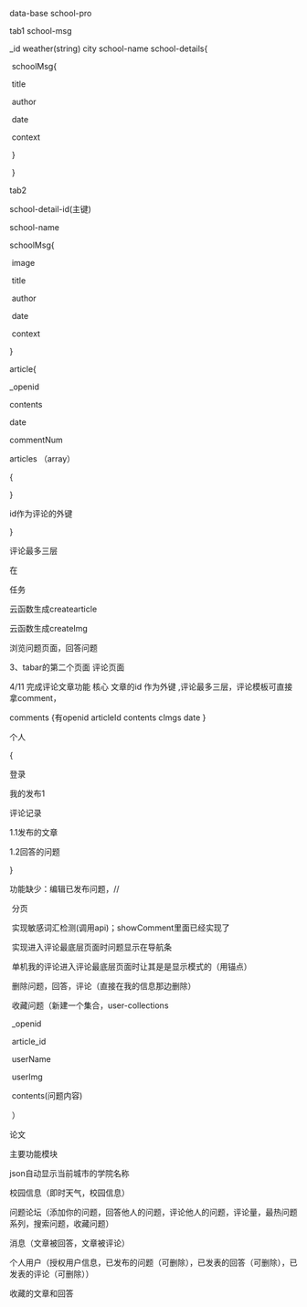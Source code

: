data-base school-pro



tab1  school-msg

   _id   weather(string)  city school-name school-details{

​	schoolMsg{

​		title

​		author

​		date

​		context

​	}

​	}

tab2  

  school-detail-id(主键)  

school-name

 schoolMsg{

​		image

​		title

​		author

​		date

​		context

}

article{

_openid

contents

date

commentNum

articles （array） 

{



}



id作为评论的外键

}

评论最多三层

在

任务

 云函数生成createarticle

  云函数生成createImg

  浏览问题页面，回答问题





3、tabar的第二个页面   评论页面

4/11 完成评论文章功能 核心 文章的id 作为外键  ,评论最多三层，评论模板可直接拿comment，

comments {有openid  articleId  contents cImgs  date }





个人

{

登录

我的发布1

评论记录





1.1发布的文章

1.2回答的问题

}



功能缺少：编辑已发布问题，//

​		分页

​		实现敏感词汇检测(调用api)；showComment里面已经实现了

​		 实现进入评论最底层页面时问题显示在导航条

​		单机我的评论进入评论最底层页面时让其是是显示模式的（用锚点）

​		删除问题，回答，评论（直接在我的信息那边删除）

​		收藏问题（新建一个集合，user-collections  

​				_openid

​				article_id

​				userName

​				userImg

​				contents(问题内容)

​			）









论文

主要功能模块

json自动显示当前城市的学院名称

校园信息（即时天气，校园信息）

问题论坛（添加你的问题，回答他人的问题，评论他人的问题，评论量，最热问题系列，搜索问题，收藏问题）

消息（文章被回答，文章被评论）

个人用户（授权用户信息，已发布的问题（可删除），已发表的回答（可删除），已发表的评论（可删除））

收藏的文章和回答


